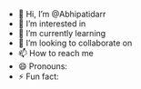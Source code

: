 - 👋 Hi, I’m @Abhipatidarr
- 👀 I’m interested in 
- 🌱 I’m currently learning 
- 💞️ I’m looking to collaborate on 
- 📫 How to reach me 
- 😄 Pronouns: 
- ⚡ Fun fact: 

<!---
Abhipatidarr/Abhipatidarr is a ✨ special ✨ repository because its `README.md` (this file) appears on your GitHub profile.
You can click the Preview link to take a look at your changes.
--->
